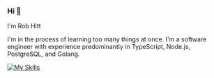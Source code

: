 ### Hi 👋
I'm Rob Hitt

I'm in the process of learning too many things at once. I'm a software engineer with experience predominantly in TypeScript, Node.js, PostgreSQL, and Golang. 

[![My Skills](https://skillicons.dev/icons?i=js,nodejs,typescript,go,postgres,py,aws,docker,git,graphql,prisma,react,redis,bash)](https://skillicons.dev)




